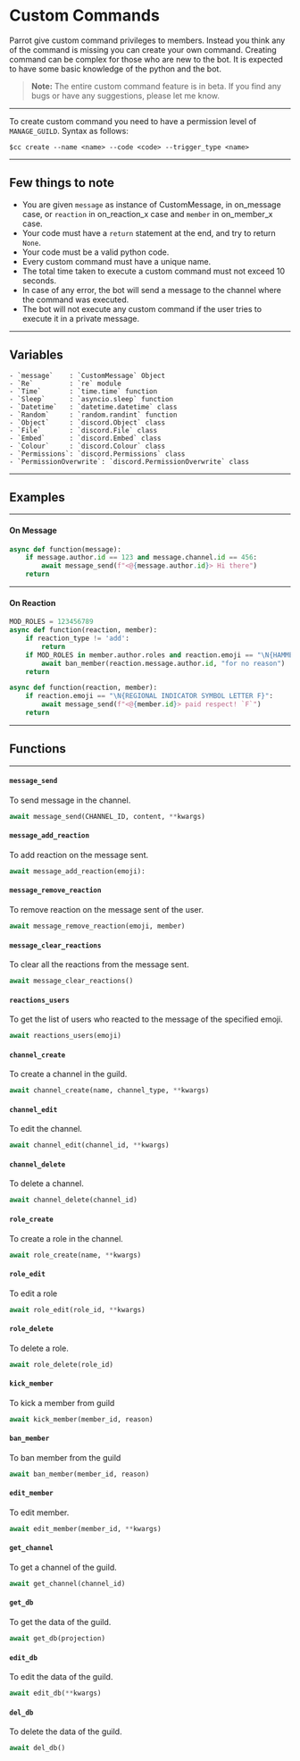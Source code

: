 # Custom Commands

Parrot give custom command privileges to members. Instead you think any of the command is missing you can create your own command. Creating command can be complex for those who are new to the bot. It is expected to have some basic knowledge of the python and the bot.

> **Note:** The entire custom command feature is in beta. If you find any bugs or have any suggestions, please let me know.

---

To create custom command you need to have a permission level of `MANAGE_GUILD`. Syntax as follows:

```
$cc create --name <name> --code <code> --trigger_type <name>
```

---

## Few things to note

- You are given `message` as instance of CustomMessage, in on_message case, or `reaction` in on_reaction_x case and `member` in on_member_x case.
- Your code must have a `return` statement at the end, and try to return `None`.
- Your code must be a valid python code.
- Every custom command must have a unique name.
- The total time taken to execute a custom command must not exceed 10 seconds.
- In case of any error, the bot will send a message to the channel where the command was executed.
- The bot will not execute any custom command if the user tries to execute it in a private message.

---

## Variables

    - `message`    : `CustomMessage` Object
    - `Re`         : `re` module
    - `Time`       : `time.time` function
    - `Sleep`      : `asyncio.sleep` function
    - `Datetime`   : `datetime.datetime` class
    - `Random`     : `random.randint` function
    - `Object`     : `discord.Object` class
    - `File`       : `discord.File` class
    - `Embed`      : `discord.Embed` class
    - `Colour`     : `discord.Colour` class
    - `Permissions`: `discord.Permissions` class
    - `PermissionOverwrite`: `discord.PermissionOverwrite` class

---

## Examples

---

#### On Message

```python
async def function(message):
    if message.author.id == 123 and message.channel.id == 456:
        await message_send(f"<@{message.author.id}> Hi there")
    return
```

---

#### On Reaction

```python
MOD_ROLES = 123456789
async def function(reaction, member):
    if reaction_type != 'add':
        return
    if MOD_ROLES in member.author.roles and reaction.emoji == "\N{HAMMER}":
        await ban_member(reaction.message.author.id, "for no reason")
    return
```
```python
async def function(reaction, member):
    if reaction.emoji == "\N{REGIONAL INDICATOR SYMBOL LETTER F}":
        await message_send(f"<@{member.id}> paid respect! `F`")
    return
```

---

## Functions

---

#### `message_send`

To send message in the channel.

```python
await message_send(CHANNEL_ID, content, **kwargs)
```

#### `message_add_reaction`

To add reaction on the message sent.

```python
await message_add_reaction(emoji):
```

#### `message_remove_reaction`

To remove reaction on the message sent of the user.

```python
await message_remove_reaction(emoji, member)
```

#### `message_clear_reactions`

To clear all the reactions from the message sent.

```python
await message_clear_reactions()
```

#### `reactions_users`

To get the list of users who reacted to the message of the specified emoji.

```python
await reactions_users(emoji)
```

#### `channel_create`

To create a channel in the guild.

```python
await channel_create(name, channel_type, **kwargs)
```

#### `channel_edit`

To edit the channel.

```python
await channel_edit(channel_id, **kwargs)
```

#### `channel_delete`

To delete a channel.

```python
await channel_delete(channel_id)
```

#### `role_create`

To create a role in the channel.

```python
await role_create(name, **kwargs)
```

#### `role_edit`

To edit a role 

```python
await role_edit(role_id, **kwargs)
```

#### `role_delete`

To delete a role.

```python
await role_delete(role_id)
```

#### `kick_member`

To kick a member from guild

```python
await kick_member(member_id, reason)
```

#### `ban_member`

To ban member from the guild

```python
await ban_member(member_id, reason)
```

#### `edit_member`

To edit member.

```python
await edit_member(member_id, **kwargs)
```

#### `get_channel`

To get a channel of the guild.

```python
await get_channel(channel_id)
```

#### `get_db`

To get the data of the guild.

```python
await get_db(projection)
```

#### `edit_db`

To edit the data of the guild.

```python
await edit_db(**kwargs)
```

#### `del_db`

To delete the data of the guild.

```python
await del_db()
```
